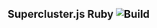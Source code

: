 ## Supercluster.js Ruby ![Build](https://github.com/layerssss/turfjs-ruby/workflows/Build/badge.svg?branch=master&event=push)

